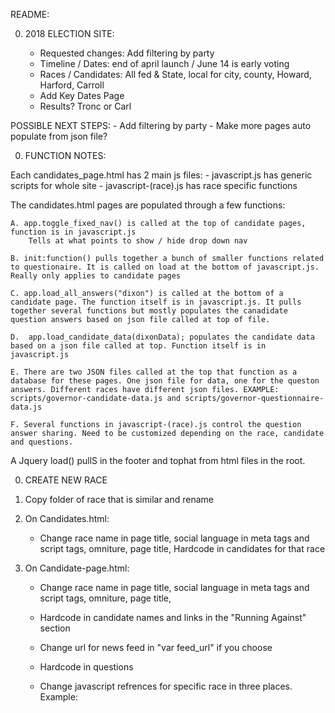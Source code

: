 README:


0. 2018 ELECTION SITE:

	- Requested changes: Add filtering by party
	- Timeline / Dates: end of april launch / June 14 is early voting
	- Races / Candidates: All fed & State, local for city, county, Howard, Harford, Carroll
	- Add Key Dates Page 
	- Results? Tronc or Carl


POSSIBLE NEXT STEPS: 
	- Add filtering by party 
	- Make more pages auto populate from json file?




0. FUNCTION NOTES:

Each candidates_page.html has 2 main js files:
	- javascript.js has generic scripts for whole site
	- javascript-(race).js has race specific functions

The candidates.html pages are populated through a few functions:
	
	A. app.toggle_fixed_nav() is called at the top of candidate pages, function is in javascript.js
		Tells at what points to show / hide drop down nav

	B. init:function() pulls together a bunch of smaller functions related to questionaire. It is called on load at the bottom of javascript.js. Really only applies to candidate pages

	C. app.load_all_answers("dixon") is called at the bottom of a candidate page. The function itself is in javascript.js. It pulls together several functions but mostly populates the canadidate question answers based on json file called at top of file.

	D.  app.load_candidate_data(dixonData); populates the candidate data based on a json file called at top. Function itself is in javascript.js

	E. There are two JSON files called at the top that function as a database for these pages. One json file for data, one for the queston answers. Different races have different json files. EXAMPLE: scripts/governor-candidate-data.js and scripts/governor-questionnaire-data.js

	F. Several functions in javascript-(race).js control the question answer sharing. Need to be customized depending on the race, candidate and questions.

A Jquery load() pullS in the footer and tophat from html files in the root.



0. CREATE NEW RACE


1. Copy folder of race that is similar and rename


2. On Candidates.html:

	- Change race name in page title, social language in meta tags and script tags, omniture, page title, 
	Hardcode in candidates for that race


3. On Candidate-page.html:

	- Change race name in page title, social language in meta tags and script tags, omniture, page title, 

	- Hardcode in candidate names and links in the "Running Against" section

	- Change url for news feed in "var feed_url" if you choose

	- Hardcode in questions

	- Change javascript refrences for specific race in three places. Example: <script language="javascript" src="../scripts/governor-candidate-data.js"> would become  <script language="javascript" src="../scripts/comptroller-candidate-data.js">. 


4. Make three javascript pages
	
	javascript-(race).js: Swap info for canidiates and questions. This is for the SHARE QUESTION function

	(race)-candidate-data.js: JSON file for candidate data
		Complete google doc (*see spreadsheet notes below)
		Convert to JSON (http://www.convertcsv.com/csv-to-json.htm)
		Add JSON to this js file, follow formatting

	(race)-questionaire-data.js: JSON file for candidate questionaire data
		Complete google doc (*see spreadsheet notes below)
		Convert to JSON (http://www.convertcsv.com/csv-to-json.htm)
		Add JSON to this js file, follow formatting



* SPREADSHEET NOTES:

	A. Cadidate Data input notes:

	PARTY: Democrat/Republican should be capatalized
	WEBSITE: xxx.com (no http://www.)
	TWITTER: @XXX
	FACEBOOK: facebook.com/xxx (no http://www.)
	BIO:  Wrap all paragraphs in <p></p>. MUST be one long string with no returns
	BACKGROUND:  Wrap all paragraphs in <p></p>. MUST be one long string with no returns


	B. Questionaires

	- Entries must be one long string
	- It is ok if some p2 fields are blank
	- If a p2 entry has more that one paragraph, need to wrap all graphs in  <p></p>
	- p1 entires should not be wrapped in <p>












0. NEWS FEED ON CANDIDATE PAGE:

Uses rss2json

STEP 1: Create the feed

	- Go to this page: https://rss2json.com/

	- Run xml page through their converter (Example: http://www.baltimoresun.com/news/maryland/politics/rss2.0.xml)

	- Choose advanced options and make count = 5

	- Need to have an API key to do this, just log in for one (it is free)

STEP 2: Add the feed to candidates-page.html

	Add the url provided in the converter to the variable "var feed_url" at the bottom of candidate-page.html


SOURCE CODE:
	I used the AJAX code on this page, just swapped out the url provided from the converter in step 1:
https://rss2json.com/rss-to-json-api-javascript-example



0. Dev Pass
(baltsun / data)

